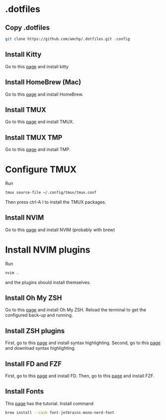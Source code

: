 # .dotfiles

## Copy .dotfiles


```bash
git clone https://github.com/amchp/.dotfiles.git .config
```

## Install Kitty
Go to this [page](https://sw.kovidgoyal.net/kitty/binary/) and install kitty

## Install HomeBrew (Mac)

Go to this [page](https://brew.sh/) and install HomeBrew.

## Install TMUX
Go to this [page](https://github.com/tmux/tmux/wiki/Installing) and install TMUX.

## Install TMUX TMP
Go to this [page](https://github.com/tmux-plugins/tpm) and install TMP.

# Configure TMUX

Run
```bash
tmux source-file ~/.config/tmux/tmux.conf
```
Then press ctrl-A I to install the TMUX packages.

## Install NVIM

Go to this [page](https://github.com/neovim/neovim/wiki/Installing-Neovim) and install NVIM (probably with brew)

# Install NVIM plugins

Run

```bash
nvim .
```
and the plugins should install themselves.


## Install Oh My ZSH

Go to this [page](https://github.com/ohmyzsh/ohmyzsh) and install Oh My ZSH.
Reload the terminal to get the configured back-up and running.

## Install ZSH plugins

First, go to this [page](https://github.com/zsh-users/zsh-syntax-highlighting/blob/master/INSTALL.md) and install syntax highlighting.
Second, go to this [page](https://github.com/zsh-users/zsh-autosuggestions/blob/master/INSTALL.md) and download syntax highlighting.

## Install FD and FZF
First, go to this [page](https://github.com/sharkdp/fd#installation) and install FD.
Then, go to this [page](https://github.com/junegunn/fzf#installation) and install FZF.

## Install Fonts

This [page](https://www.geekbits.io/how-to-install-nerd-fonts-on-mac/) has the tutorial.
Install command
```bash
brew install --cask font-jetbrains-mono-nerd-font
```

